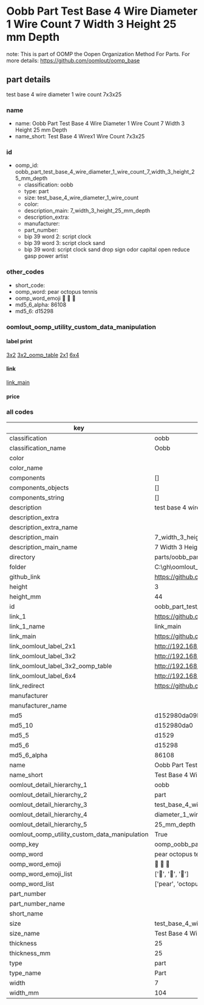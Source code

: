 # Oobb Part Test Base 4 Wire Diameter 1 Wire Count 7 Width 3 Height 25 mm Depth  

note: This is part of OOMP the Oopen Organization Method For Parts. For more details: https://github.com/oomlout/oomp_base

##  part details
  



test base 4 wire diameter 1 wire count 7x3x25



### name
* name: Oobb Part Test Base 4 Wire Diameter 1 Wire Count 7 Width 3 Height 25 mm Depth
* name_short: Test Base 4 Wirex1 Wire Count 7x3x25 
### id
* oomp_id: oobb_part_test_base_4_wire_diameter_1_wire_count_7_width_3_height_25_mm_depth
  * classification: oobb
  * type: part
  * size: test_base_4_wire_diameter_1_wire_count
  * color: 
  * description_main: 7_width_3_height_25_mm_depth
  * description_extra: 
  * manufacturer: 
  * part_number: 
  * bip 39 word 2: script clock
  * bip 39 word 3: script clock sand
  * bip 39 word: script clock sand drop sign odor capital open reduce gasp power artist

### other_codes
* short_code: 
* oomp_word: pear octopus tennis
* oomp_word_emoji :pear: :octopus: :tennis:
* md5_6_alpha: 86108
* md5_6: d15298






### oomlout_oomp_utility_custom_data_manipulation
#### label print
[3x2](http://192.168.1.245:1112/?label=oomp%2086108)
[3x2_oomp_table](http://192.168.1.108:1112/?label=oomp%2086108)
[2x1](http://192.168.1.242:1112/?label=oomp%2086108)
[6x4](http://192.168.1.55:1112/?label=oomp%2086108)    

#### link

[link_main](https://github.com/oomlout/oomlout_oobb_version_4_generated_parts/tree/main/navigation_oomp/oobb/part/test_base_4_wire_diameter_1_wire_count/7_width_3_height_25_mm_depth/part)                              

#### price







### all codes 
| key | value |  
| --- | --- |  
| classification | oobb |  
| classification_name | Oobb |  
| color |  |  
| color_name |  |  
| components | [] |  
| components_objects | [] |  
| components_string | [] |  
| description | test base 4 wire diameter 1 wire count 7x3x25 |  
| description_extra |  |  
| description_extra_name |  |  
| description_main | 7_width_3_height_25_mm_depth |  
| description_main_name | 7 Width 3 Height 25 mm Depth |  
| directory | parts/oobb_part_test_base_4_wire_diameter_1_wire_count_7_width_3_height_25_mm_depth |  
| folder | C:\gh\oomlout_oobb_version_4_generated_parts\parts\oobb_part_test_base_4_wire_diameter_1_wire_count_7_width_3_height_25_mm_depth |  
| github_link | https://github.com/oomlout/oomlout_oomp_part_src/tree/main/parts/oobb_part_test_base_4_wire_diameter_1_wire_count_7_width_3_height_25_mm_depth |  
| height | 3 |  
| height_mm | 44 |  
| id | oobb_part_test_base_4_wire_diameter_1_wire_count_7_width_3_height_25_mm_depth |  
| link_1 | https://github.com/oomlout/oomlout_oobb_version_4_generated_parts/tree/main/navigation_oomp/oobb/part/test_base_4_wire_diameter_1_wire_count/7_width_3_height_25_mm_depth/part |  
| link_1_name | link_main |  
| link_main | https://github.com/oomlout/oomlout_oobb_version_4_generated_parts/tree/main/navigation_oomp/oobb/part/test_base_4_wire_diameter_1_wire_count/7_width_3_height_25_mm_depth/part |  
| link_oomlout_label_2x1 | http://192.168.1.242:1112/?label=oomp%2086108 |  
| link_oomlout_label_3x2 | http://192.168.1.245:1112/?label=oomp%2086108 |  
| link_oomlout_label_3x2_oomp_table | http://192.168.1.108:1112/?label=oomp%2086108 |  
| link_oomlout_label_6x4 | http://192.168.1.55:1112/?label=oomp%2086108 |  
| link_redirect | https://github.com/oomlout/oomlout_oobb_version_4_generated_parts/tree/main/parts/oobb_test_base_4_wire_diameter_1_wire_count_07_03_25 |  
| manufacturer |  |  
| manufacturer_name |  |  
| md5 | d152980da09b244264e424377e4ade0d |  
| md5_10 | d152980da0 |  
| md5_5 | d1529 |  
| md5_6 | d15298 |  
| md5_6_alpha | 86108 |  
| name | Oobb Part Test Base 4 Wire Diameter 1 Wire Count 7 Width 3 Height 25 mm Depth |  
| name_short | Test Base 4 Wirex1 Wire Count 7x3x25  |  
| oomlout_detail_hierarchy_1 | oobb |  
| oomlout_detail_hierarchy_2 | part |  
| oomlout_detail_hierarchy_3 | test_base_4_wire |  
| oomlout_detail_hierarchy_4 | diameter_1_wire_count |  
| oomlout_detail_hierarchy_5 | 25_mm_depth |  
| oomlout_oomp_utility_custom_data_manipulation | True |  
| oomp_key | oomp_oobb_part_test_base_4_wire_diameter_1_wire_count_7_width_3_height_25_mm_depth |  
| oomp_word | pear octopus tennis |  
| oomp_word_emoji | :pear: :octopus: :tennis: |  
| oomp_word_emoji_list | [':pear:', ':octopus:', ':tennis:'] |  
| oomp_word_list | ['pear', 'octopus', 'tennis'] |  
| part_number |  |  
| part_number_name |  |  
| short_name |  |  
| size | test_base_4_wire_diameter_1_wire_count |  
| size_name | Test Base 4 Wire Diameter 1 Wire Count |  
| thickness | 25 |  
| thickness_mm | 25 |  
| type | part |  
| type_name | Part |  
| width | 7 |  
| width_mm | 104 |  

